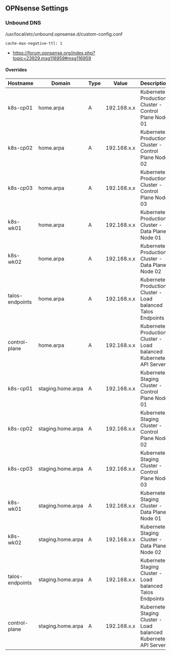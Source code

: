 ## OPNsense Settings

### Unbound DNS

/usr/local/etc/unbound.opnsense.d/custom-config.conf
```
cache-max-negative-ttl: 1
```

* https://forum.opnsense.org/index.php?topic=23929.msg116959#msg116959

#### Overrides

| Hostname | Domain    | Type | Value | Description |
|-|-|-|-|-|
| k8s-cp01        | home.arpa         | A    | 192.168.x.x | Kubernetes Production Cluster - Control Plane Node 01               |
| k8s-cp02        | home.arpa         | A    | 192.168.x.x | Kubernetes Production Cluster - Control Plane Node 02               |
| k8s-cp03        | home.arpa         | A    | 192.168.x.x | Kubernetes Production Cluster - Control Plane Node 03               |
| k8s-wk01        | home.arpa         | A    | 192.168.x.x | Kubernetes Production Cluster - Data Plane Node 01                  |
| k8s-wk02        | home.arpa         | A    | 192.168.x.x | Kubernetes Production Cluster - Data Plane Node 02                  |
| talos-endpoints | home.arpa         | A    | 192.168.x.x | Kubernetes Production Cluster - Load balanced Talos Endpoints       |
| control-plane   | home.arpa         | A    | 192.168.x.x | Kubernetes Production Cluster - Load balanced Kubernetes API Server |
| k8s-cp01        | staging.home.arpa | A    | 192.168.x.x | Kubernetes Staging Cluster - Control Plane Node 01                  |
| k8s-cp02        | staging.home.arpa | A    | 192.168.x.x | Kubernetes Staging Cluster - Control Plane Node 02                  |
| k8s-cp03        | staging.home.arpa | A    | 192.168.x.x | Kubernetes Staging Cluster - Control Plane Node 03                  |
| k8s-wk01        | staging.home.arpa | A    | 192.168.x.x | Kubernetes Staging Cluster - Data Plane Node 01                     |
| k8s-wk02        | staging.home.arpa | A    | 192.168.x.x | Kubernetes Staging Cluster - Data Plane Node 02                     |
| talos-endpoints | staging.home.arpa | A    | 192.168.x.x | Kubernetes Staging Cluster - Load balanced Talos Endpoints          |
| control-plane   | staging.home.arpa | A    | 192.168.x.x | Kubernetes Staging Cluster - Load balanced Kubernetes API Server    |
